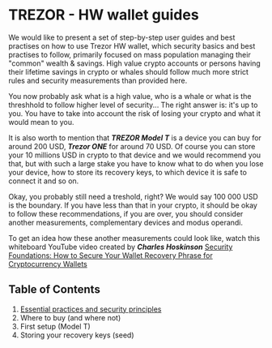 # TREZOR - HW wallet guides

We would like to present a set of step-by-step user guides and best practises on how to use Trezor HW wallet, which security basics and best practises to follow, primarily focused on mass population managing their "common" wealth & savings. High value crypto accounts or persons having their lifetime savings in crypto or whales should follow much more strict rules and security measurements than provided here.

You now probably ask what is a high value, who is a whale or what is the threshhold to follow higher level of security... The right answer is: it's up to you. You have to take into account the risk of losing your crypto and what it would mean to you.

It is also worth to mention that ***TREZOR Model T*** is a device you can buy for around 200 USD, ***Trezor ONE*** for around 70 USD. Of course you can store your 10 millions USD in crypto to that device and we would recommend you that, but with such a large stake you have to know what to do when you lose your device, how to store its recovery keys, to which device it is safe to connect it and so on.

Okay, you probably still need a treshold, right? We would say 100 000 USD is the boundary. If you have less than that in your crypto, it should be okay to follow these recommendations, if you are over, you should consider another measurements, complementary devices and modus operandi.

To get an idea how these another measurements could look like, watch this whiteboard YouTube video created by ***Charles Hoskinson*** [Security Foundations: How to Secure Your Wallet Recovery Phrase for Cryptocurrency Wallets](https://www.youtube.com/embed/fqrAzBAi64c)

## Table of Contents

  1. [Essential practices and security principles](docs/01_Do’s_and_Don’ts_of_Keeping_Your_Recovery_Seed_Safe.md)
1. Where to buy (and where not)
1. First setup (Model T)
1. Storing your recovery keys (seed) 
